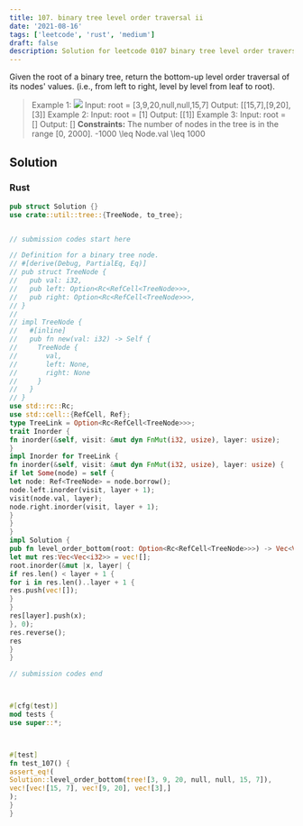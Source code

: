 ```yaml
---
title: 107. binary tree level order traversal ii
date: '2021-08-16'
tags: ['leetcode', 'rust', 'medium']
draft: false
description: Solution for leetcode 0107 binary tree level order traversal ii
---
```




Given the root of a binary tree, return the bottom-up level order traversal of its nodes' values. (i.e., from left to right, level by level from leaf to root).



>   Example 1:
>   ![](https://assets.leetcode.com/uploads/2021/02/19/tree1.jpg)
>   Input: root <TeX>=</TeX> [3,9,20,null,null,15,7]
>   Output: [[15,7],[9,20],[3]]
>   Example 2:
>   Input: root <TeX>=</TeX> [1]
>   Output: [[1]]
>   Example 3:
>   Input: root <TeX>=</TeX> []
>   Output: []
**Constraints:**
>   	The number of nodes in the tree is in the range [0, 2000].
>   	-1000 <TeX>\leq</TeX> Node.val <TeX>\leq</TeX> 1000


## Solution


### Rust
```rust
pub struct Solution {}
use crate::util::tree::{TreeNode, to_tree};


// submission codes start here

// Definition for a binary tree node.
// #[derive(Debug, PartialEq, Eq)]
// pub struct TreeNode {
//   pub val: i32,
//   pub left: Option<Rc<RefCell<TreeNode>>>,
//   pub right: Option<Rc<RefCell<TreeNode>>>,
// }
//
// impl TreeNode {
//   #[inline]
//   pub fn new(val: i32) -> Self {
//     TreeNode {
//       val,
//       left: None,
//       right: None
//     }
//   }
// }
use std::rc::Rc;
use std::cell::{RefCell, Ref};
type TreeLink = Option<Rc<RefCell<TreeNode>>>;
trait Inorder {
fn inorder(&self, visit: &mut dyn FnMut(i32, usize), layer: usize);
}
impl Inorder for TreeLink {
fn inorder(&self, visit: &mut dyn FnMut(i32, usize), layer: usize) {
if let Some(node) = self {
let node: Ref<TreeNode> = node.borrow();
node.left.inorder(visit, layer + 1);
visit(node.val, layer);
node.right.inorder(visit, layer + 1);
}
}
}
impl Solution {
pub fn level_order_bottom(root: Option<Rc<RefCell<TreeNode>>>) -> Vec<Vec<i32>> {
let mut res:Vec<Vec<i32>> = vec![];
root.inorder(&mut |x, layer| {
if res.len() < layer + 1 {
for i in res.len()..layer + 1 {
res.push(vec![]);
}
}
res[layer].push(x);
}, 0);
res.reverse();
res
}
}

// submission codes end



#[cfg(test)]
mod tests {
use super::*;



#[test]
fn test_107() {
assert_eq!(
Solution::level_order_bottom(tree![3, 9, 20, null, null, 15, 7]),
vec![vec![15, 7], vec![9, 20], vec![3],]
);
}
}

```
